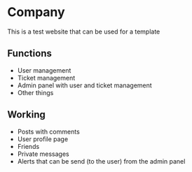 # Company

This is a test website that can be used for a template

## Functions

- User management
- Ticket management
- Admin panel with user and ticket management
- Other things

## Working
- Posts with comments
- User profile page
- Friends
- Private messages
- Alerts that can be send (to the user) from the admin panel